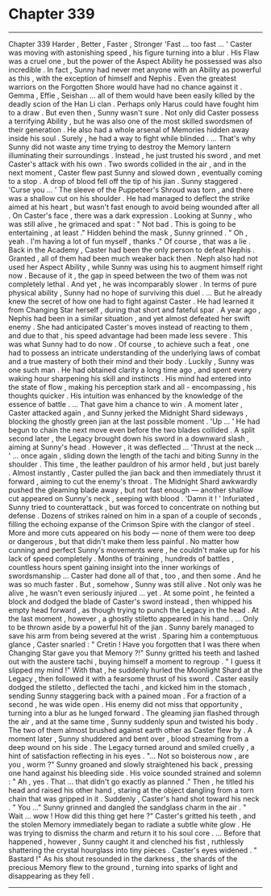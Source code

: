 
# Chapter 339


---

Chapter 339 Harder , Better , Faster , Stronger
'Fast … too fast … '
Caster was moving with astonishing speed , his figure turning into a blur . His Flaw was a cruel one , but the power of the Aspect Ability he possessed was also incredible .
In fact , Sunny had never met anyone with an Ability as powerful as this , with the exception of himself and Nephis . Even the greatest warriors on the Forgotten Shore would have had no chance against it . Gemma , Effie , Seishan … all of them would have been easily killed by the deadly scion of the Han Li clan .
Perhaps only Harus could have fought him to a draw .
But even then , Sunny wasn't sure . Not only did Caster possess a terrifying Ability , but he was also one of the most skilled swordsmen of their generation . He also had a whole arsenal of Memories hidden away inside his soul . Surely , he had a way to fight while blinded .
… That's why Sunny did not waste any time trying to destroy the Memory lantern illuminating their surroundings . Instead , he just trusted his sword , and met Caster's attack with his own .
Two swords collided in the air , and in the next moment , Caster flew past Sunny and slowed down , eventually coming to a stop . A drop of blood fell off the tip of his jian .
Sunny staggered .
'Curse you … '
The sleeve of the Puppeteer's Shroud was torn , and there was a shallow cut on his shoulder . He had managed to deflect the strike aimed at his heart , but wasn't fast enough to avoid being wounded after all .
On Caster's face , there was a dark expression . Looking at Sunny , who was still alive , he grimaced and spat :
" Not bad . This is going to be entertaining , at least ."
Hidden behind the mask , Sunny grinned .
" Oh , yeah . I'm having a lot of fun myself , thanks ."
Of course , that was a lie .
Back in the Academy , Caster had been the only person to defeat Nephis . Granted , all of them had been much weaker back then . Neph also had not used her Aspect Ability , while Sunny was using his to augment himself right now .
Because of it , the gap in speed between the two of them was not completely lethal . And yet , he was incomparably slower . In terms of pure physical ability , Sunny had no hope of surviving this duel .
… But he already knew the secret of how one had to fight against Caster . He had learned it from Changing Star herself , during that short and fateful spar .
A year ago , Nephis had been in a similar situation , and yet almost defeated her swift enemy . She had anticipated Caster's moves instead of reacting to them , and due to that , his speed advantage had been made less severe . This was what Sunny had to do now .
Of course , to achieve such a feat , one had to possess an intricate understanding of the underlying laws of combat and a true mastery of both their mind and their body .
Luckily , Sunny was one such man . He had obtained clarity a long time ago , and spent every waking hour sharpening his skill and instincts . His mind had entered into the state of flow , making his perception stark and all - encompassing , his thoughts quicker . His intuition was enhanced by the knowledge of the essence of battle .
… That gave him a chance to win .
A moment later , Caster attacked again , and Sunny jerked the Midnight Shard sideways , blocking the ghostly green jian at the last possible moment .
'Up … '
He had begun to chain the next move even before the two blades collided . A split second later , the Legacy brought down his sword in a downward slash , aiming at Sunny's head . However , it was deflected …
'Thrust at the neck … '
… once again , sliding down the length of the tachi and biting Sunny in the shoulder . This time , the leather pauldron of his armor held , but just barely .
Almost instantly , Caster pulled the jian back and then immediately thrust it forward , aiming to cut the enemy's throat . The Midnight Shard awkwardly pushed the gleaming blade away , but not fast enough — another shallow cut appeared on Sunny's neck , seeping with blood .
'Damn it ! '
Infuriated , Sunny tried to counterattack , but was forced to concentrate on nothing but defense . Dozens of strikes rained on him in a span of a couple of seconds , filling the echoing expanse of the Crimson Spire with the clangor of steel . More and more cuts appeared on his body — none of them were too deep or dangerous , but that didn't make them less painful .
No matter how cunning and perfect Sunny's movements were , he couldn't make up for his lack of speed completely . Months of training , hundreds of battles , countless hours spent gaining insight into the inner workings of swordsmanship ... Caster had done all of that , too , and then some . And he was so much faster .
But , somehow , Sunny was still alive . Not only was he alive , he wasn't even seriously injured … yet .
At some point , he feinted a block and dodged the blade of Caster's sword instead , then whipped his empty head forward , as though trying to punch the Legacy in the head .
At the last moment , however , a ghostly stiletto appeared in his hand .
… Only to be thrown aside by a powerful hit of the jian . Sunny barely managed to save his arm from being severed at the wrist .
Sparing him a contemptuous glance , Caster snarled :
" Cretin ! Have you forgotten that I was there when Changing Star gave you that Memory ?!"
Sunny gritted his teeth and lashed out with the austere tachi , buying himself a moment to regroup .
" I guess it slipped my mind !"
With that , he suddenly hurled the Moonlight Shard at the Legacy , then followed it with a fearsome thrust of his sword . Caster easily dodged the stiletto , deflected the tachi , and kicked him in the stomach , sending Sunny staggering back with a pained moan .
For a fraction of a second , he was wide open .
His enemy did not miss that opportunity , turning into a blur as he lunged forward . The gleaming jian flashed through the air , and at the same time , Sunny suddenly spun and twisted his body .
The two of them almost brushed against earth other as Caster flew by .
A moment later , Sunny shuddered and bent over , blood streaming from a deep wound on his side .
The Legacy turned around and smiled cruelly , a hint of satisfaction reflecting in his eyes .
"... Not so boisterous now , are you , worm ?"
Sunny groaned and slowly straightened his back , pressing one hand against his bleeding side . His voice sounded strained and solemn :
" Ah , yes . That … that didn't go exactly as planned ."
Then , he titled his head and raised his other hand , staring at the object dangling from a torn chain that was gripped in it .
Suddenly , Caster's hand shot toward his neck .
" You …"
Sunny grinned and dangled the sandglass charm in the air .
" Wait … wow ! How did this thing get here ?"
Caster's gritted his teeth , and the stolen Memory immediately began to radiate a subtle white glow . He was trying to dismiss the charm and return it to his soul core .
… Before that happened , however , Sunny caught it and clenched his fist , ruthlessly shattering the crystal hourglass into tiny pieces .
Caster's eyes widened .
" Bastard !"
As his shout resounded in the darkness , the shards of the precious Memory flew to the ground , turning into sparks of light and disappearing as they fell .

---

